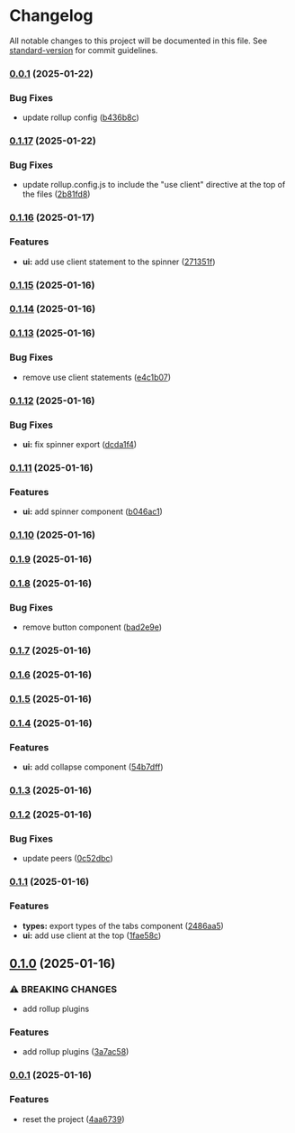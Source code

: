 # Changelog

All notable changes to this project will be documented in this file. See [standard-version](https://github.com/conventional-changelog/standard-version) for commit guidelines.

### [0.0.1](https://github.com/ZeynalliZeynal/everest-ui/compare/v0.0.3...v0.0.1) (2025-01-22)


### Bug Fixes

* update rollup config ([b436b8c](https://github.com/ZeynalliZeynal/everest-ui/commit/b436b8c202160656c00b4092b4e1d71bbc9b969e))

### [0.1.17](https://github.com/ZeynalliZeynal/everest-ui/compare/v0.1.16...v0.1.17) (2025-01-22)


### Bug Fixes

* update rollup.config.js to include the "use client" directive at the top of the files ([2b81fd8](https://github.com/ZeynalliZeynal/everest-ui/commit/2b81fd8081de6da1444aa5c3a43485af8f778963))

### [0.1.16](https://github.com/ZeynalliZeynal/everest-ui/compare/v0.1.15...v0.1.16) (2025-01-17)


### Features

* **ui:** add use client statement to the spinner ([271351f](https://github.com/ZeynalliZeynal/everest-ui/commit/271351fa9afcb5cd789355cfd46023fdf1df3eb0))

### [0.1.15](https://github.com/ZeynalliZeynal/everest-ui/compare/v0.1.14...v0.1.15) (2025-01-16)

### [0.1.14](https://github.com/ZeynalliZeynal/everest-ui/compare/v0.1.13...v0.1.14) (2025-01-16)

### [0.1.13](https://github.com/ZeynalliZeynal/everest-ui/compare/v0.1.12...v0.1.13) (2025-01-16)


### Bug Fixes

* remove use client statements ([e4c1b07](https://github.com/ZeynalliZeynal/everest-ui/commit/e4c1b07a82a0e7320dc07ed0bb48c4845a5fee73))

### [0.1.12](https://github.com/ZeynalliZeynal/everest-ui/compare/v0.1.11...v0.1.12) (2025-01-16)


### Bug Fixes

* **ui:** fix spinner export ([dcda1f4](https://github.com/ZeynalliZeynal/everest-ui/commit/dcda1f474ce052d5046b18b89e2e6d9fba5a55fb))

### [0.1.11](https://github.com/ZeynalliZeynal/everest-ui/compare/v0.1.10...v0.1.11) (2025-01-16)


### Features

* **ui:** add spinner component ([b046ac1](https://github.com/ZeynalliZeynal/everest-ui/commit/b046ac15b011e5c2755dd084b38b1aedb7342423))

### [0.1.10](https://github.com/ZeynalliZeynal/everest-ui/compare/v0.1.9...v0.1.10) (2025-01-16)

### [0.1.9](https://github.com/ZeynalliZeynal/everest-ui/compare/v0.1.8...v0.1.9) (2025-01-16)

### [0.1.8](https://github.com/ZeynalliZeynal/everest-ui/compare/v0.1.7...v0.1.8) (2025-01-16)


### Bug Fixes

* remove button component ([bad2e9e](https://github.com/ZeynalliZeynal/everest-ui/commit/bad2e9e03f9a9e05beb27c02aa92e437178293c9))

### [0.1.7](https://github.com/ZeynalliZeynal/everest-ui/compare/v0.1.6...v0.1.7) (2025-01-16)

### [0.1.6](https://github.com/ZeynalliZeynal/everest-ui/compare/v0.1.5...v0.1.6) (2025-01-16)

### [0.1.5](https://github.com/ZeynalliZeynal/everest-ui/compare/v0.1.4...v0.1.5) (2025-01-16)

### [0.1.4](https://github.com/ZeynalliZeynal/everest-ui/compare/v0.1.3...v0.1.4) (2025-01-16)


### Features

* **ui:** add collapse component ([54b7dff](https://github.com/ZeynalliZeynal/everest-ui/commit/54b7dff5dc5869c75505329a3020644783e1eebb))

### [0.1.3](https://github.com/ZeynalliZeynal/everest-ui/compare/v0.1.2...v0.1.3) (2025-01-16)

### [0.1.2](https://github.com/ZeynalliZeynal/everest-ui/compare/v0.1.1...v0.1.2) (2025-01-16)


### Bug Fixes

* update peers ([0c52dbc](https://github.com/ZeynalliZeynal/everest-ui/commit/0c52dbca0bb6b28166e33f05ad4c5374a8765c24))

### [0.1.1](https://github.com/ZeynalliZeynal/everest-ui/compare/v0.1.0...v0.1.1) (2025-01-16)


### Features

* **types:** export types of the tabs component ([2486aa5](https://github.com/ZeynalliZeynal/everest-ui/commit/2486aa5ea4d8260c2100c03abfc2f67febab0e16))
* **ui:** add use client at the top ([1fae58c](https://github.com/ZeynalliZeynal/everest-ui/commit/1fae58c034ec81219edcb79757373946b818b21d))

## [0.1.0](https://github.com/ZeynalliZeynal/everest-ui/compare/v0.0.1...v0.1.0) (2025-01-16)


### ⚠ BREAKING CHANGES

* add rollup plugins

### Features

* add rollup plugins ([3a7ac58](https://github.com/ZeynalliZeynal/everest-ui/commit/3a7ac5819873c4e14115c739ed14c0f1614aa18a))

### [0.0.1](https://github.com/ZeynalliZeynal/everest-ui/compare/v0.0.0...v0.0.1) (2025-01-16)


### Features

* reset the project ([4aa6739](https://github.com/ZeynalliZeynal/everest-ui/commit/4aa6739886d899e384d21fcc4ec7ee9563b109af))
